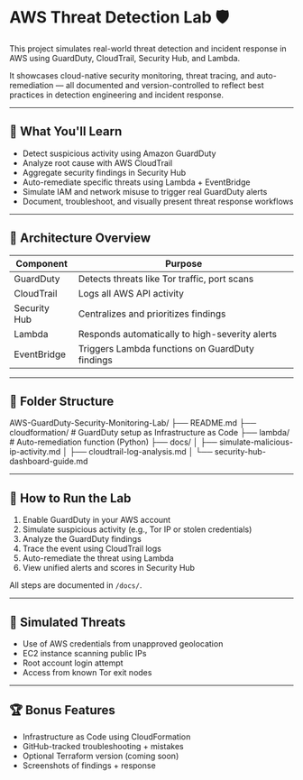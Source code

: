 # AWS Threat Detection Lab 🛡️

This project simulates real-world threat detection and incident response in AWS using GuardDuty, CloudTrail, Security Hub, and Lambda. 

It showcases cloud-native security monitoring, threat tracing, and auto-remediation — all documented and version-controlled to reflect best practices in detection engineering and incident response.

---

## 🎯 What You'll Learn

- Detect suspicious activity using Amazon GuardDuty
- Analyze root cause with AWS CloudTrail
- Aggregate security findings in Security Hub
- Auto-remediate specific threats using Lambda + EventBridge
- Simulate IAM and network misuse to trigger real GuardDuty alerts
- Document, troubleshoot, and visually present threat response workflows

---

## 🧱 Architecture Overview

| Component         | Purpose                                            |
|-------------------|----------------------------------------------------|
| GuardDuty         | Detects threats like Tor traffic, port scans       |
| CloudTrail        | Logs all AWS API activity                          |
| Security Hub      | Centralizes and prioritizes findings               |
| Lambda            | Responds automatically to high-severity alerts     |
| EventBridge       | Triggers Lambda functions on GuardDuty findings    |

---

## 📁 Folder Structure

AWS-GuardDuty-Security-Monitoring-Lab/
├── README.md
├── cloudformation/                  # GuardDuty setup as Infrastructure as Code
├── lambda/                          # Auto-remediation function (Python)
├── docs/
│   ├── simulate-malicious-ip-activity.md
│   ├── cloudtrail-log-analysis.md
│   └── security-hub-dashboard-guide.md

---

## 🚀 How to Run the Lab

1. Enable GuardDuty in your AWS account
2. Simulate suspicious activity (e.g., Tor IP or stolen credentials)
3. Analyze the GuardDuty findings
4. Trace the event using CloudTrail logs
5. Auto-remediate the threat using Lambda
6. View unified alerts and scores in Security Hub

All steps are documented in `/docs/`.

---

## 🧪 Simulated Threats

- Use of AWS credentials from unapproved geolocation
- EC2 instance scanning public IPs
- Root account login attempt
- Access from known Tor exit nodes

---

## 🏆 Bonus Features

- Infrastructure as Code using CloudFormation
- GitHub-tracked troubleshooting + mistakes
- Optional Terraform version (coming soon)
- Screenshots of findings + response
